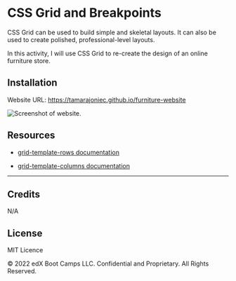 # CSS Grid and Breakpoints

CSS Grid can be used to build simple and skeletal layouts. It can also be used to create polished, professional-level layouts.

In this activity, I will use CSS Grid to re-create the design of an online furniture store.

## Installation

Website URL:
https://tamarajoniec.github.io/furniture-website

![Screenshot of website.](/Furniture-website/images/screencapture.jpg "The Furniture webpage includes a navigation bar, a header image, and cards with text and images at the bottom of the page. There is an about me section and contact details.")    

## Resources

* [grid-template-rows documentation](https://www.w3schools.com/cssref/pr_grid-template-rows.asp) 

* [grid-template-columns documentation](https://www.w3schools.com/cssref/pr_grid-template-columns.asp)

---
## Credits

N/A

## License

MIT Licence

© 2022 edX Boot Camps LLC. Confidential and Proprietary. All Rights Reserved.
